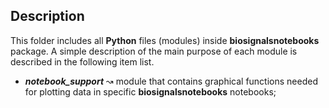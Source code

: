 ## Description

This folder includes all **Python** files (modules) inside **biosignalsnotebooks** package. A simple description of the main purpose of each module is described in the following item list.

+ ***__notebook_support__*** &#x0219D; module that contains graphical functions needed for plotting data in specific **biosignalsnotebooks** notebooks;
